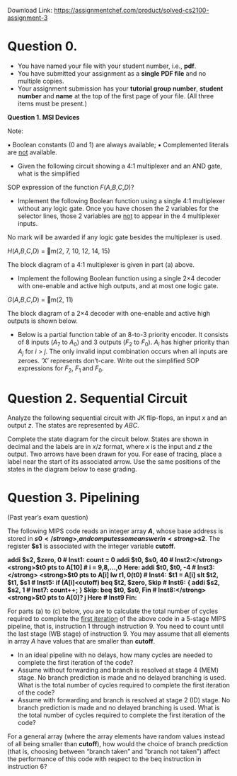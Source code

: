 Download Link: https://assignmentchef.com/product/solved-cs2100-assignment-3
<br>
<h1>Question 0.</h1>

<ul>

 <li>You have named your file with your student number, i.e., <strong>pdf</strong>.</li>

 <li>You have submitted your assignment as a <strong>single PDF file</strong> and no multiple copies.</li>

 <li>Your assignment submission has your <strong>tutorial group number</strong>, <strong>student number</strong> and <strong>name</strong> at the top of the first page of your file. (All three items must be present.)</li>

</ul>

<strong>Question 1. MSI Devices  </strong>

Note:

&#x25aa; Boolean constants (0 and 1) are always available; &#x25aa; Complemented literals are <u>not</u> available.

<ul>

 <li>Given the following circuit showing a 4:1 multiplexer and an AND gate, what is the simplified</li>

</ul>

SOP expression of the function <em>F</em>(<em>A</em>,<em>B</em>,<em>C</em>,<em>D</em>)?




<ul>

 <li>Implement the following Boolean function using a single 4:1 multiplexer without any logic gate. Once you have chosen the 2 variables for the selector lines, those 2 variables are <u>not</u> to appear in the 4 multiplexer inputs.</li>

</ul>

No mark will be awarded if any logic gate besides the multiplexer is used.

<em>H</em>(<em>A</em>,<em>B</em>,<em>C</em>,<em>D</em>) = m(2, 7, 10, 12, 14, 15)

The block diagram of a 4:1 multiplexer is given in part (a) above.







<ul>

 <li>Implement the following Boolean function using a single 2×4 decoder with one-enable and active high outputs, and at most one logic gate.</li>

</ul>

<em>G</em>(<em>A</em>,<em>B</em>,<em>C</em>,<em>D</em>) = m(2, 11)

The block diagram of a 2×4 decoder with one-enable and active high outputs is shown below.










<ul>

 <li>Below is a partial function table of an 8-to-3 priority encoder. It consists of 8 inputs (<em>A</em><sub>7</sub> to <em>A</em><sub>0</sub>) and 3 outputs (<em>F</em><sub>2</sub> to <em>F</em><sub>0</sub>). <em>A<sub>i</sub></em> has higher priority than <em>A<sub>j</sub></em> for <em>i</em> &gt; <em>j</em>. The only invalid input combination occurs when all inputs are zeroes. ‘X’ represents don’t-care. Write out the simplified SOP expressions for <em>F</em><sub>2</sub>, <em>F</em><sub>1 </sub>and <em>F</em><sub>0</sub>.</li>

</ul>







<strong>             </strong>

<h1>Question 2. Sequential Circuit</h1>

Analyze the following sequential circuit with JK flip-flops, an input <em>x</em> and an output <em>z</em>. The states are represented by <em>ABC</em>.




Complete the state diagram for the circuit below. States are shown in decimal and the labels are in <em>x</em>/<em>z</em> format, where <em>x</em> is the input and <em>z</em> the output. Two arrows have been drawn for you. For ease of tracing, place a label near the start of its associated arrow. Use the same positions of the states in the diagram below to ease grading.







<h1>Question 3. Pipelining</h1>

(Past year’s exam question)

The following MIPS code reads an integer array <strong><em>A</em></strong>, whose base address is stored in <strong>$s0</strong>, and computes some answer in <strong>$s2</strong>. The register <strong>$s1</strong> is associated with the integer variable <strong>cutoff</strong>.

<strong>        addi $s2, $zero, 0     # Inst1:</strong> <strong>count = 0 </strong><strong>        addi $t0, $s0, 40      # Inst2:</strong> <strong>$t0 pts to A[10]</strong><strong>                                #</strong><strong>        </strong><strong>i = 9,8,…,0</strong> <strong>  Here: addi $t0, $t0, -4      # Inst3:</strong> <strong>$t0 pts to A[i]</strong><strong>         lw   $t1, 0($t0)       # Inst4:</strong> <strong>$t1 = A[i]</strong> <strong>        slt  $t2, $t1, $s1     # Inst5:</strong> <strong>if (A[i]&lt;cutoff)</strong><strong>         beq  $t2, $zero, Skip  # Inst6:</strong> <strong>{</strong><strong>          addi $s2, $s2, 1       # Inst7:</strong><strong>   count++;  }</strong><strong>   Skip: beq  $t0, $s0, Fin     # Inst8:</strong> <strong>$t0 pts to A[0]?</strong><strong>         j    Here              # Inst9   Fin: </strong>




For parts (a) to (c) below, you are to calculate the total number of cycles required to complete the <u>first iteration</u> of the above code in a 5-stage MIPS pipeline, that is, instruction 1 through instruction 9. You need to count until the last stage (WB stage) of instruction 9. You may assume that all elements in array <em>A</em> have values that are smaller than <strong>cutoff</strong>.

<ul>

 <li>In an ideal pipeline with no delays, how many cycles are needed to complete the first iteration of the code?</li>

 <li>Assume without forwarding and branch is resolved at stage 4 (MEM) stage. No branch prediction is made and no delayed branching is used. What is the total number of cycles required to complete the first iteration of the code?</li>

 <li>Assume with forwarding and branch is resolved at stage 2 (ID) stage. No branch prediction is made and no delayed branching is used. What is the total number of cycles required to complete the first iteration of the code?</li>

</ul>

For a general array (where the array elements have random values instead of all being smaller than <strong>cutoff</strong>), how would the choice of branch prediction (that is, choosing between “branch taken” and “branch not taken”) affect the performance of this code with respect to the beq instruction in instruction 6?
